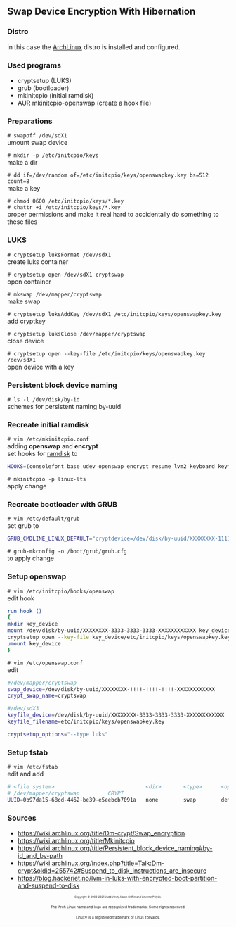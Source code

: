 ## Swap Device Encryption With Hibernation

### Distro
in this case the [ArchLinux](https://wiki.archlinux.org/title/Installation_guide"archlinux") distro is installed and configured.<br>

### Used programs
- cryptsetup (LUKS)
- grub (bootloader)
- mkinitcpio (initial ramdisk)
- AUR mkinitcpio-openswap (create a hook file)

### Preparations
`# swapoff /dev/sdX1`  
umount swap device

`# mkdir -p /etc/initcpio/keys`  
make a dir

`# dd if=/dev/random of=/etc/initcpio/keys/openswapkey.key bs=512 count=8`  
make a key

`# chmod 0600 /etc/initcpio/keys/*.key`  
`# chattr +i /etc/initcpio/keys/*.key`  
proper permissions and make it real hard to accidentally do something to these files

### LUKS
`# cryptsetup luksFormat /dev/sdX1`  
create luks container

`# cryptsetup open /dev/sdX1 cryptswap`  
open container

`# mkswap /dev/mapper/cryptswap`  
make swap

`# cryptsetup luksAddKey /dev/sdX1 /etc/initcpio/keys/openswapkey.key`  
add cryptkey

`# cryptsetup luksClose /dev/mapper/cryptswap`  
close device

`# cryptsetup open --key-file /etc/initcpio/keys/openswapkey.key /dev/sdX1`  
open device with a key

### Persistent block device naming
`# ls -l /dev/disk/by-id`  
schemes for persistent naming by-uuid

### Recreate initial ramdisk
`# vim /etc/mkinitcpio.conf`  
adding **openswap** and **encrypt**  
set hooks for [ramdisk](https://wiki.archlinux.org/title/Mkinitcpio) to  
~~~bash
HOOKS=(consolefont base udev openswap encrypt resume lvm2 keyboard keymap autodetect modconf block fsck filesystems)
~~~

`# mkinitcpio -p linux-lts`  
apply change

### Recreate bootloader with GRUB
`# vim /etc/default/grub`  
set grub to  

~~~bash
GRUB_CMDLINE_LINUX_DEFAULT="cryptdevice=/dev/disk/by-uuid/XXXXXXXX-1111-1111-1111-XXXXXXXXXXXX:cryptswap root=/dev/disk/by-uuid/XXXXXXXX-3333-3333-3333-XXXXXXXXXXXX resume=/dev/disk/by-uuid/XXXXXXXX-!!!!-!!!!-!!!!-XXXXXXXXXXXX ro loglevel=3"
~~~

`# grub-mkconfig -o /boot/grub/grub.cfg`  
to apply change

### Setup openswap
`# vim /etc/initcpio/hooks/openswap`  
edit hook

~~~bash
run_hook ()
{
mkdir key_device
mount /dev/disk/by-uuid/XXXXXXXX-3333-3333-3333-XXXXXXXXXXXX key_device
cryptsetup open --key-file key_device/etc/initcpio/keys/openswapkey.key /dev/disk/by-uuid/XXXXXXXX-1111-1111-1111-XXXXXXXXXXXX cryptswap
umount key_device
}
~~~

`# vim /etc/openswap.conf`  
edit

~~~bash
#/dev/mapper/cryptswap
swap_device=/dev/disk/by-uuid/XXXXXXXX-!!!!-!!!!-!!!!-XXXXXXXXXXXX
crypt_swap_name=cryptswap

#/dev/sdX3
keyfile_device=/dev/disk/by-uuid/XXXXXXXX-3333-3333-3333-XXXXXXXXXXXX
keyfile_filename=etc/initcpio/keys/openswapkey.key

cryptsetup_options="--type luks"
~~~

### Setup fstab
`# vim /etc/fstab`  
edit and add

~~~bash
# <file system>                             <dir>       <type>      <options>   <dump> <pass>
# /dev/mapper/cryptswap         CRYPT
UUID=0b97da15-68cd-4462-be39-e5eebcb7091a   none        swap        defaults    0       0
~~~

### Sources
- https://wiki.archlinux.org/title/Dm-crypt/Swap_encryption<br>
- https://wiki.archlinux.org/title/Mkinitcpio<br>
- https://wiki.archlinux.org/title/Persistent_block_device_naming#by-id_and_by-path<br>
- https://wiki.archlinux.org/index.php?title=Talk:Dm-crypt&oldid=255742#Suspend_to_disk_instructions_are_insecure<br>
- https://blog.hackeriet.no/lvm-in-luks-with-encrypted-boot-partition-and-suspend-to-disk<br>

<p align="center"><span style="font-size:6px" >Copyright © 2002-2021 Judd Vinet, Aaron Griffin and Levente Polyák.</span></p>
<p align="center"><span style="font-size:8px" >The Arch Linux name and logo are recognized trademarks. Some rights reserved.</span></p>
<p align="center"><span style="font-size:8px" >Linux® is a registered trademark of Linus Torvalds.</span></p>
